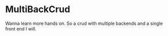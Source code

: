 # MultiBackCrud
Wanna learn more hands on. So a crud with multiple backends and a single front end I will.
